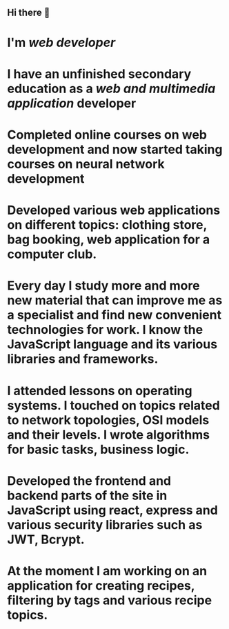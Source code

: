 ## Hi there 👋
# I'm *web developer*
# I have an unfinished secondary education as a *web and multimedia application* developer
# Completed online courses on web development and now started taking courses on neural network development
# Developed various web applications on different topics: clothing store, bag booking, web application for a computer club.
# Every day I study more and more new material that can improve me as a specialist and find new convenient technologies for work. I know the JavaScript language and its various libraries and frameworks.
# I attended lessons on operating systems. I touched on topics related to network topologies, OSI models and their levels. I wrote algorithms for basic tasks, business logic.
# Developed the frontend and backend parts of the site in JavaScript using react, express and various security libraries such as JWT, Bcrypt.
# At the moment I am working on an application for creating recipes, filtering by tags and various recipe topics.
<!--
**Vihhycherezass/vihhycherezass** is a ✨ _special_ ✨ repository because its `README.md` (this file) appears on your GitHub profile.

Here are some ideas to get you started:

- 🔭 I’m currently working on ...
- 🌱 I’m currently learning ...
- 👯 I’m looking to collaborate on ...
- 🤔 I’m looking for help with ...
- 💬 Ask me about ...
- 📫 How to reach me: ...
- 😄 Pronouns: ...faf
- ⚡ Fun fact: ...
-->
